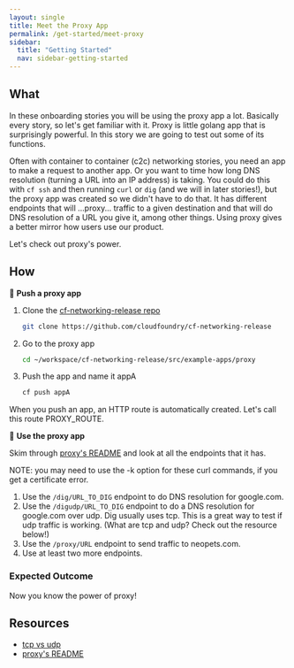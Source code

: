 ```yaml
---
layout: single
title: Meet the Proxy App
permalink: /get-started/meet-proxy
sidebar:
  title: "Getting Started"
  nav: sidebar-getting-started
---
```


## What

In these onboarding stories you will be using the proxy app a lot. Basically
every story, so let's get familiar with it. Proxy is little golang app that is
surprisingly powerful. In this story we are going to test out some of its
functions.

Often with container to container (c2c) networking stories, you need an app to
make a request to another app. Or you want to time how long DNS resolution
(turning a URL into an IP address) is taking. You could do this with `cf ssh`
and then running `curl` or `dig` (and we will in later stories!), but the proxy
app was created so we didn't have to do that. It has different endpoints that
will ...proxy... traffic to a given destination and that will do DNS resolution
of a URL you give it, among other things.  Using proxy gives a better mirror
how users use our product.

Let's check out proxy's power.

## How

📝 **Push a proxy app**

1. Clone the [cf-networking-release repo](https://github.com/cloudfoundry/cf-networking-release)
   ```bash
   git clone https://github.com/cloudfoundry/cf-networking-release
   ```
1. Go to the proxy app
   ```bash
   cd ~/workspace/cf-networking-release/src/example-apps/proxy
   ```
1. Push the app and name it appA
   ```bash
   cf push appA
   ```

When you push an app, an HTTP route is automatically created. Let's call this route PROXY_ROUTE.

🤔 **Use the proxy app**

Skim through [proxy's
README](https://github.com/cloudfoundry/cf-networking-release/blob/develop/src/example-apps/proxy/README.md)
and look at all the endpoints that it has.

NOTE: you may need to use the -k option for these curl commands, if you get a certificate error.

1. Use the `/dig/URL_TO_DIG` endpoint to do DNS resolution for google.com.
1. Use the `/digudp/URL_TO_DIG` endpoint to do a DNS resolution  for google.com over udp. Dig usually uses tcp. This is a great way to test if udp traffic is working. (What are tcp and udp? Check out the resource below!)
1. Use the `/proxy/URL` endpoint to send traffic to neopets.com.
1. Use at least two more endpoints.

### Expected Outcome

Now you know the power of proxy!

## Resources
* [tcp vs udp](https://www.vpnmentor.com/blog/tcp-vs-udp/)
* [proxy's
  README](https://github.com/cloudfoundry/cf-networking-release/blob/develop/src/example-apps/proxy/README.md)

